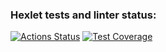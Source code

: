 ### Hexlet tests and linter status:
[![Actions Status](https://github.com/ggrelaxi/python-project-49/actions/workflows/hexlet-check.yml/badge.svg)](https://github.com/ggrelaxi/python-project-49/actions)
[![Test Coverage](https://api.codeclimate.com/v1/badges/741e91c2ce1a2ff63c6c/test_coverage)](https://codeclimate.com/github/ggrelaxi/python-project-49/test_coverage)
